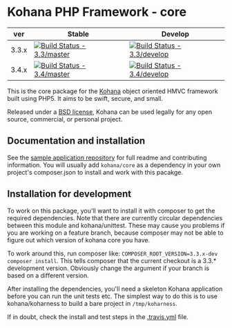 # Kohana PHP Framework - core

| ver   | Stable                                                                                                                       | Develop                                                                                                                        |
|-------|------------------------------------------------------------------------------------------------------------------------------|--------------------------------------------------------------------------------------------------------------------------------|
| 3.3.x | [![Build Status - 3.3/master](https://travis-ci.org/kohana/core.svg?branch=3.3%2Fmaster)](https://travis-ci.org/kohana/core) | [![Build Status - 3.3/develop](https://travis-ci.org/kohana/core.svg?branch=3.3%2Fdevelop)](https://travis-ci.org/kohana/core) |
| 3.4.x | [![Build Status - 3.4/master](https://travis-ci.org/kohana/core.svg?branch=3.4%2Fmaster)](https://travis-ci.org/kohana/core) | [![Build Status - 3.4/develop](https://travis-ci.org/kohana/core.svg?branch=3.4%2Fdevelop)](https://travis-ci.org/kohana/core) |

This is the core package for the [Kohana](http://kohanaframework.org/) object oriented HMVC framework built using PHP5.
It aims to be swift, secure, and small.

Released under a [BSD license](http://kohanaframework.org/license), Kohana can be used legally for any open source,
commercial, or personal project.

## Documentation and installation

See the [sample application repository](https://github.com/kohana/kohana) for full readme and contributing information.
You will usually add `kohana/core` as a dependency in your own project's composer.json to install and work with this
pacakge.

## Installation for development

To work on this package, you'll want to install it with composer to get the required dependencies. Note that there are
currently circular dependencies between this module and kohana/unittest. These may cause you problems if you are working
on a feature branch, because composer may not be able to figure out which version of kohana core you have.

To work around this, run composer like: `COMPOSER_ROOT_VERSION=3.3.x-dev composer install`. This tells composer that the
current checkout is a 3.3.* development version. Obviously change the argument if your branch is based on a different
version.

After installing the dependencies, you'll need a skeleton Kohana application before you can run the unit tests etc. The
simplest way to do this is to use kohana/koharness to build a bare project in `/tmp/koharness`.

If in doubt, check the install and test steps in the [.travis.yml](.travis.yml) file.
